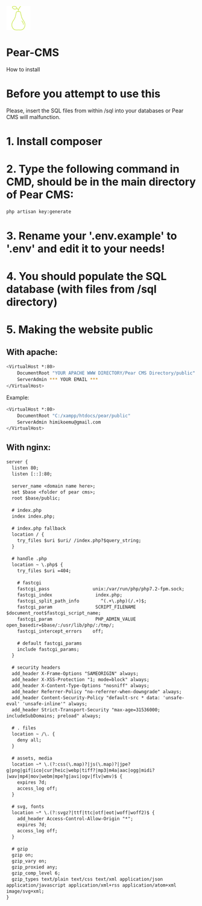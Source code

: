 ![picture](public/themes/default/images/logo/logo_64.png)

# Pear-CMS
How to install

# Before you attempt to use this
Please, insert the SQL files from within /sql into your databases or Pear CMS will malfunction.

# 1. Install composer

# 2. Type the following command in CMD, should be in the main directory of Pear CMS:
```sh
php artisan key:generate
```

# 3. Rename your '.env.example' to '.env' and edit it to your needs!

# 4. You should populate the SQL database (with files from /sql directory)

# 5. Making the website public
## With apache:
```sh
<VirtualHost *:80>
 	DocumentRoot "YOUR APACHE WWW DIRECTORY/Pear CMS Directory/public"
 	ServerAdmin *** YOUR EMAIL ***
</VirtualHost>
```

Example:

```sh
<VirtualHost *:80>
 	DocumentRoot "C:/xampp/htdocs/pear/public"
 	ServerAdmin himikoemu@gmail.com
</VirtualHost>
```

## With nginx:
```
server {
  listen 80;
  listen [::]:80;

  server_name <domain name here>;
  set $base <folder of pear cms>;
  root $base/public;

  # index.php
  index index.php;

  # index.php fallback
  location / {
    try_files $uri $uri/ /index.php?$query_string;
  }

  # handle .php
  location ~ \.php$ {
    try_files $uri =404;

    # fastcgi
    fastcgi_pass                unix:/var/run/php/php7.2-fpm.sock;
    fastcgi_index                index.php;
    fastcgi_split_path_info        ^(.+\.php)(/.+)$;
    fastcgi_param                SCRIPT_FILENAME $document_root$fastcgi_script_name;
    fastcgi_param                PHP_ADMIN_VALUE open_basedir=$base/:/usr/lib/php/:/tmp/;
    fastcgi_intercept_errors    off;

    # default fastcgi_params
    include fastcgi_params;
  }

  # security headers
  add_header X-Frame-Options "SAMEORIGIN" always;
  add_header X-XSS-Protection "1; mode=block" always;
  add_header X-Content-Type-Options "nosniff" always;
  add_header Referrer-Policy "no-referrer-when-downgrade" always;
  add_header Content-Security-Policy "default-src * data: 'unsafe-eval' 'unsafe-inline'" always;
  add_header Strict-Transport-Security "max-age=31536000; includeSubDomains; preload" always;

  # . files
  location ~ /\. {
    deny all;
  }

  # assets, media
  location ~* \.(?:css(\.map)?|js(\.map)?|jpe?g|png|gif|ico|cur|heic|webp|tiff?|mp3|m4a|aac|ogg|midi?|wav|mp4|mov|webm|mpe?g|avi|ogv|flv|wmv)$ {
    expires 7d;
    access_log off;
  }

  # svg, fonts
  location ~* \.(?:svgz?|ttf|ttc|otf|eot|woff|woff2)$ {
    add_header Access-Control-Allow-Origin "*";
    expires 7d;
    access_log off;
  }

  # gzip
  gzip on;
  gzip_vary on;
  gzip_proxied any;
  gzip_comp_level 6;
  gzip_types text/plain text/css text/xml application/json application/javascript application/xml+rss application/atom+xml image/svg+xml;
}
```
